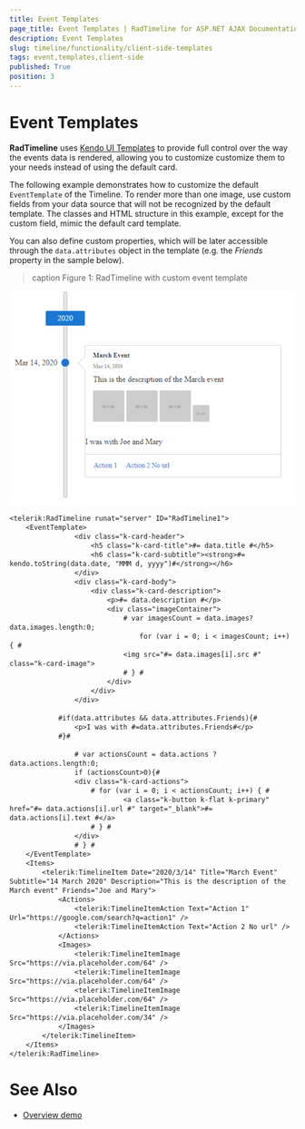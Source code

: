 ```yaml
---
title: Event Templates
page_title: Event Templates | RadTimeline for ASP.NET AJAX Documentation
description: Event Templates
slug: timeline/functionality/client-side-templates
tags: event,templates,client-side
published: True
position: 3
---
```


# Event Templates

**RadTimeline** uses [Kendo UI Templates](https://docs.telerik.com/kendo-ui/framework/templates/overview) to provide full control over the way the events data is rendered, allowing you to customize customize them to your needs instead of using the default card.

The following example demonstrates how to customize the default `EventTemplate` of the Timeline. To render more than one image, use custom fields from your data source that will not be recognized by the default template. The classes and HTML structure in this example, except for the custom field, mimic the default card template.

You can also define custom properties, which will be later accessible through the `data.attributes` object in the template (e.g. the *Friends* property in the sample below).

>caption Figure 1: RadTimeline with custom event template

![timeline-templates](../images/timeline-templates.png)

````ASPNET
<telerik:RadTimeline runat="server" ID="RadTimeline1">
    <EventTemplate>
                <div class="k-card-header">
                    <h5 class="k-card-title">#= data.title #</h5>
                    <h6 class="k-card-subtitle"><strong>#= kendo.toString(data.date, "MMM d, yyyy")#</strong></h6>
                </div>
                <div class="k-card-body">
                    <div class="k-card-description">
                        <p>#= data.description #</p>
                        <div class="imageContainer">
                            # var imagesCount = data.images? data.images.length:0;
                                for (var i = 0; i < imagesCount; i++) { #
                            <img src="#= data.images[i].src #" class="k-card-image">
                            # } #
                        </div>
                    </div>
                </div>

            #if(data.attributes && data.attributes.Friends){#
                <p>I was with #=data.attributes.Friends#</p>
            #}#

                # var actionsCount = data.actions ? data.actions.length:0;
                if (actionsCount>0){#
                <div class="k-card-actions">
                    # for (var i = 0; i < actionsCount; i++) { #
                            <a class="k-button k-flat k-primary" href="#= data.actions[i].url #" target="_blank">#= data.actions[i].text #</a>
                    # } #
                </div>
                # } #
    </EventTemplate>
    <Items>
        <telerik:TimelineItem Date="2020/3/14" Title="March Event" Subtitle="14 March 2020" Description="This is the description of the March event" Friends="Joe and Mary">
            <Actions>
                <telerik:TimelineItemAction Text="Action 1" Url="https://google.com/search?q=action1" />
                <telerik:TimelineItemAction Text="Action 2 No url" />
            </Actions>
            <Images>
                <telerik:TimelineItemImage Src="https://via.placeholder.com/64" />
                <telerik:TimelineItemImage Src="https://via.placeholder.com/64" />
                <telerik:TimelineItemImage Src="https://via.placeholder.com/64" />
                <telerik:TimelineItemImage Src="https://via.placeholder.com/34" />
            </Images>
        </telerik:TimelineItem>
    </Items>
</telerik:RadTimeline>
````

# See Also

 * [Overview demo](https://demos.telerik.com/aspnet-ajax/timeline/overview/defaultcs.aspx)








